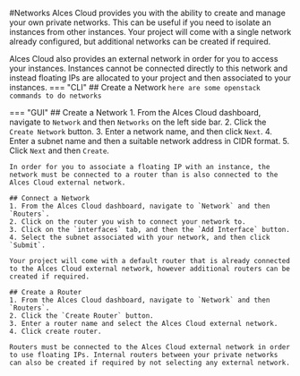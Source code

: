 #Networks
Alces Cloud provides you with the ability to create and manage your own private networks. This can be useful if you need to isolate an instances from other instances. Your project will come with a single network already configured, but additional networks can be created if required.

Alces Cloud also provides an external network in order for you to access your instances. Instances cannot be connected directly to this network and instead floating IPs are allocated to your project and then associated to your instances.
=== "CLI"
    ## Create a Network
    ```
    here are some openstack commands to do networks
    ```

=== "GUI"
    ## Create a Network
    1. From the Alces Cloud dashboard, navigate to `Network` and then `Networks` on the left side bar.
    2. Click the `Create Network` button.
    3. Enter a network name, and then click `Next`.
    4. Enter a subnet name and then a suitable network address in CIDR format.
    5. Click `Next` and then `Create`.

    In order for you to associate a floating IP with an instance, the network must be connected to a router than is also connected to the Alces Cloud external network.

    ## Connect a Network
    1. From the Alces Cloud dashboard, navigate to `Network` and then `Routers`.
    2. Click on the router you wish to connect your network to.
    3. Click on the `interfaces` tab, and then the `Add Interface` button.
    4. Select the subnet associated with your network, and then click `Submit`.

    Your project will come with a default router that is already connected to the Alces Cloud external network, however additional routers can be created if required.

    ## Create a Router
    1. From the Alces Cloud dashboard, navigate to `Network` and then `Routers`.
    2. Click the `Create Router` button.
    3. Enter a router name and select the Alces Cloud external network.
    4. Click create router.

    Routers must be connected to the Alces Cloud external network in order to use floating IPs. Internal routers between your private networks can also be created if required by not selecting any external network.
